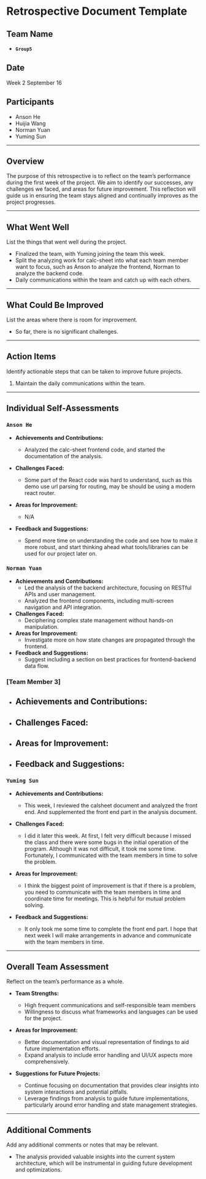 # Retrospective Document Template

## Team Name

- **`Group5`**

## Date

Week 2 September 16

## Participants

- Anson He
- Huijia Wang
- Norman Yuan
- Yuming Sun

---

## Overview

The purpose of this retrospective is to reflect on the team’s performance during the first week of the project. We aim to identify our successes, any challenges we faced, and areas for future improvement. This reflection will guide us in ensuring the team stays aligned and continually improves as the project progresses.

---

## What Went Well

List the things that went well during the project.

- Finalized the team, with Yuming joining the team this week.
- Split the analyzing work for calc-sheet into what each team member want to focus, such as Anson to analyze the frontend, Norman to analyze the backend code.
- Daily communications within the team and catch up with each others.

---

## What Could Be Improved

List the areas where there is room for improvement.

- So far, there is no significant challenges. 

---

## Action Items

Identify actionable steps that can be taken to improve future projects.

1. Maintain the daily communications within the team.

---

## Individual Self-Assessments

### `Anson He`

- **Achievements and Contributions:**

  - Analyzed the calc-sheet frontend code, and started the documentation of the analysis.

- **Challenges Faced:**

  - Some part of the React code was hard to understand, such as this demo use url parsing for routing, may be should be using a modern react router.

- **Areas for Improvement:**

  - N/A

- **Feedback and Suggestions:**

  - Spend more time on understanding the code and see how to make it more robust, and start thinking ahead what tools/libraries can be used for our project later on.

### `Norman Yuan`
- **Achievements and Contributions:**
  - Led the analysis of the backend architecture, focusing on RESTful APIs and user management.
  - Analyzed the frontend components, including multi-screen navigation and API integration.
- **Challenges Faced:**
  - Deciphering complex state management without hands-on manipulation.
- **Areas for Improvement:**
  - Investigate more on how state changes are propagated through the frontend.
- **Feedback and Suggestions:**
  - Suggest including a section on best practices for frontend-backend data flow.

### [Team Member 3]
- **Achievements and Contributions:**
  -
- **Challenges Faced:**
  -
- **Areas for Improvement:**
  -
- **Feedback and Suggestions:**
  -

### `Yuming Sun`
- **Achievements and Contributions:**
  - This week, I reviewed the calsheet document and analyzed the front end. And supplemented the front end part in the analysis document.

- **Challenges Faced:**
  - I did it later this week. At first, I felt very difficult because I missed the class and there were some bugs in the initial operation of the program. Although it was not difficult, it took me some time. Fortunately, I communicated with the team members in time to solve the problem.
- **Areas for Improvement:**
  - I think the biggest point of improvement is that if there is a problem, you need to communicate with the team members in time and coordinate time for meetings. This is helpful for mutual problem solving.
- **Feedback and Suggestions:**
  - It only took me some time to complete the front end part. I hope that next week I will make arrangements in advance and communicate with the team members in time.


---

## Overall Team Assessment

Reflect on the team’s performance as a whole.

- **Team Strengths:**

  - High frequent communications and self-responsible team members
  - Willingness to discuss what frameworks and languages can be used for the project.

- **Areas for Improvement:**

  - Better documentation and visual representation of findings to aid future implementation efforts.
  - Expand analysis to include error handling and UI/UX aspects more comprehensively.

- **Suggestions for Future Projects:**

  - Continue focusing on documentation that provides clear insights into system interactions and potential pitfalls.
  - Leverage findings from analysis to guide future implementations, particularly around error handling and state management strategies.

---

## Additional Comments

Add any additional comments or notes that may be relevant.

- The analysis provided valuable insights into the current system architecture, which will be instrumental in guiding future development and optimizations.
